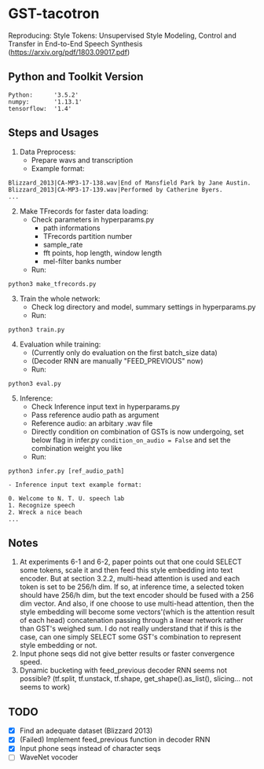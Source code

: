 # GST-tacotron
Reproducing:
Style Tokens: Unsupervised Style Modeling, Control and Transfer in End-to-End Speech Synthesis
(https://arxiv.org/pdf/1803.09017.pdf)

## Python and Toolkit Version
    Python:      '3.5.2'
    numpy:       '1.13.1'
    tensorflow:  '1.4'
## Steps and Usages
1. Data Preprocess:
    - Prepare wavs and transcription
    - Example format:
<pre><code>Blizzard_2013|CA-MP3-17-138.wav|End of Mansfield Park by Jane Austin.
Blizzard_2013|CA-MP3-17-139.wav|Performed by Catherine Byers.
...</code></pre>
2. Make TFrecords for faster data loading:
    - Check parameters in hyperparams.py
        - path informations
        - TFrecords partition number
        - sample_rate
        - fft points, hop length, window length
        - mel-filter banks number
    - Run:
<pre><code>python3 make_tfrecords.py</code></pre>
3. Train the whole network:
    - Check log directory and model, summary settings in hyperparams.py
    - Run:
<pre><code>python3 train.py</code></pre>
4. Evaluation while training:
    - (Currently only do evaluation on the first batch_size data)
    - (Decoder RNN are manually "FEED_PREVIOUS" now)
    - Run:
<pre><code>python3 eval.py</code></pre>
5. Inference:
    - Check Inference input text in hyperparams.py
    - Pass reference audio path as argument
    - Reference audio: an arbitary .wav file
    - Directly condition on combination of GSTs is now undergoing, set below flag in infer.py <code>condition_on_audio = False</code> and set the combination weight you like
    - Run:
<pre><code>python3 infer.py [ref_audio_path]</code></pre>
    - Inference input text example format:
<pre><code>0. Welcome to N. T. U. speech lab
1. Recognize speech
2. Wreck a nice beach
...</code></pre>

## Notes
1. At experiments 6-1 and 6-2, paper points out that one could SELECT some tokens, scale it and then feed this style embedding into text encoder. But at section 3.2.2, multi-head attention is used and each token is set to be 256/h dim. 
If so, at inference time, a selected token should have 256/h dim, but the text encoder should be fused with a 256 dim vector. And also, if one choose to use multi-head attention, then the style embedding will become some vectors'(which is the attention result of each head) concatenation passing through a linear network rather than GST's weighed sum. I do not really understand that if this is the case, can one simply SELECT some GST's combination to represent style embedding or not.
2. Input phone seqs did not give better results or faster convergence speed.
3. Dynamic bucketing with feed_previous decoder RNN seems not possible?
   (tf.split, tf.unstack, tf.shape, get_shape().as_list(), slicing... not seems
   to work)
## TODO
- [x] Find an adequate dataset (Blizzard 2013)
- [x] (Failed) Implement feed_previous function in decoder RNN
- [x] Input phone seqs instead of character seqs
- [ ] WaveNet vocoder
